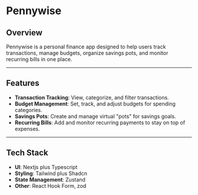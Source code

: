 # Pennywise

## Overview

Pennywise is a personal finance app designed to help users track transactions, manage budgets, organize savings pots, and monitor recurring bills in one place.

---

## Features

- **Transaction Tracking**: View, categorize, and filter transactions.
- **Budget Management**: Set, track, and adjust budgets for spending categories.
- **Savings Pots**: Create and manage virtual "pots" for savings goals.
- **Recurring Bills**: Add and monitor recurring payments to stay on top of expenses.

---

## Tech Stack

- **UI**: Nextjs plus Typescript
- **Styling**: Tailwind plus Shadcn
- **State Management**: Zustand
- **Other**: React Hook Form, zod
